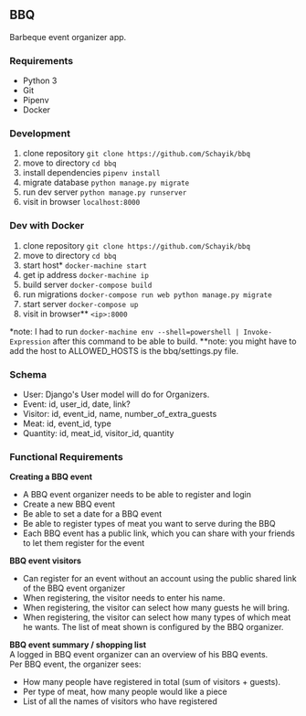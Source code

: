 
## BBQ
Barbeque event organizer app.

### Requirements
* Python 3
* Git
* Pipenv
* Docker

### Development
1. clone repository `git clone https://github.com/Schayik/bbq`
2. move to directory `cd bbq`
3. install dependencies `pipenv install`
4. migrate database `python manage.py migrate`
5. run dev server `python manage.py runserver`
6. visit in browser `localhost:8000`

### Dev with Docker
1. clone repository `git clone https://github.com/Schayik/bbq`
2. move to directory `cd bbq`
3. start host* `docker-machine start`
4. get ip address `docker-machine ip`
5. build server `docker-compose build`
6. run migrations `docker-compose run web python manage.py migrate`
7. start server `docker-compose up`
8. visit in browser** `<ip>:8000`

*note: I had to run `docker-machine env --shell=powershell | Invoke-Expression` after this command to be able to build.
**note: you might have to add the host to ALLOWED_HOSTS is the bbq/settings.py file.

### Schema
* User: Django's User model will do for Organizers.
* Event: id, user_id, date, link?
* Visitor: id, event_id, name, number_of_extra_guests
* Meat: id, event_id, type
* Quantity: id, meat_id, visitor_id, quantity

### Functional Requirements
**Creating a BBQ event**
* A BBQ event organizer needs to be able to register and login
* Create a new BBQ event
* Be able to set a date for a BBQ event
* Be able to register types of meat you want to serve during the BBQ
* Each BBQ event has a public link, which you can share with your friends to let them register for the event

**BBQ event visitors**
* Can register for an event without an account using the public shared link of the BBQ event organizer
* When registering, the visitor needs to enter his name.
* When registering, the visitor can select how many guests he will bring.
* When registering, the visitor can select how many types of which meat he wants. The list of meat shown is configured by the BBQ organizer.

**BBQ event summary / shopping list**  
A logged in BBQ event organizer can an overview of his BBQ events.  
Per BBQ event, the organizer sees:
* How many people have registered in total (sum of visitors + guests).
* Per type of meat, how many people would like a piece
* List of all the names of visitors who have registered